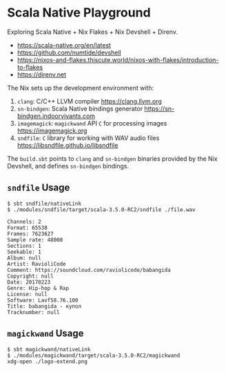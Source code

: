 # Scala Native Playground
Exploring Scala Native + Nix Flakes + Nix Devshell + Direnv.

* https://scala-native.org/en/latest
* https://github.com/numtide/devshell
* https://nixos-and-flakes.thiscute.world/nixos-with-flakes/introduction-to-flakes
* https://direnv.net

The Nix sets up the development environment with:
1. `clang`: C/C++ LLVM compiler https://clang.llvm.org
1. `sn-bindgen`: Scala Native bindings generator https://sn-bindgen.indoorvivants.com
1. `imagemagick`: `magickwand` API `C` for processing images https://imagemagick.org
1. `sndfile`: `C` library for working with WAV audio files https://libsndfile.github.io/libsndfile

The `build.sbt` points to `clang` and `sn-bindgen` binaries provided by the Nix Devshell,
and defines `sn-bindgen` bindings.

## `sndfile` Usage

```
$ sbt sndfile/nativeLink
$ ./modules/sndfile/target/scala-3.5.0-RC2/sndfile ./file.wav

Channels: 2
Format: 65538
Frames: 7623627
Sample rate: 48000
Sections: 1
Seekable: 1
Album: null
Artist: RavioliCode
Comment: https://soundcloud.com/raviolicode/babangida
Copyright: null
Date: 20170223
Genre: Hip-hop & Rap
License: null
Software: Lavf58.76.100
Title: babangida - купол
Tracknumber: null
```

## `magickwand` Usage

```
$ sbt magickwand/nativeLink
$ ./modules/magickwand/target/scala-3.5.0-RC2/magickwand
xdg-open ./logo-extend.png
```
